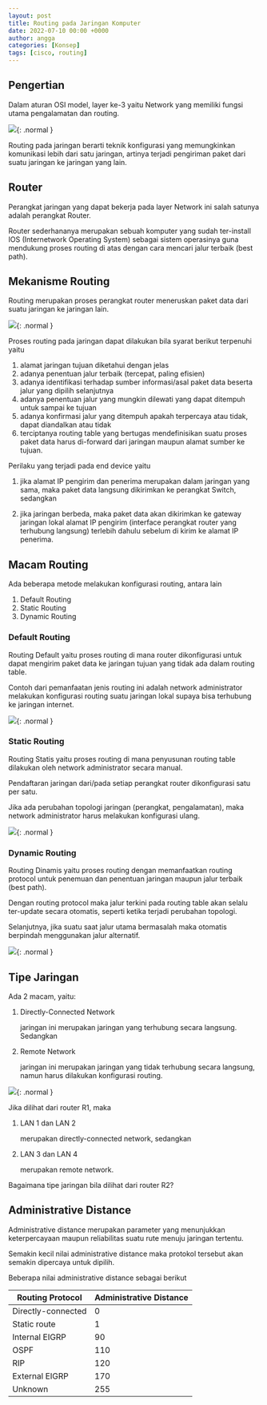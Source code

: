 ```yaml
---
layout: post
title: Routing pada Jaringan Komputer
date: 2022-07-10 00:00 +0000
author: angga
categories: [Konsep]
tags: [cisco, routing]
---
```


## Pengertian

Dalam aturan OSI model, layer ke-3 yaitu Network yang memiliki fungsi utama pengalamatan dan routing.

![](/assets/img/2022-07-10-jaringan-komputer-routing/01.png){: .normal }

Routing pada jaringan berarti teknik konfigurasi yang memungkinkan komunikasi lebih dari satu jaringan, artinya terjadi pengiriman paket dari suatu jaringan ke jaringan yang lain.

## Router

Perangkat jaringan yang dapat bekerja pada layer Network ini salah satunya adalah perangkat Router.

Router sederhananya merupakan sebuah komputer yang sudah ter-install IOS (Internetwork Operating System) sebagai sistem operasinya guna mendukung proses routing di atas dengan cara mencari jalur terbaik (best path).

## Mekanisme Routing

Routing merupakan proses perangkat router meneruskan paket data dari suatu jaringan ke jaringan lain.

![](/assets/img/2022-07-10-jaringan-komputer-routing/02.png){: .normal }

Proses routing pada jaringan dapat dilakukan bila syarat berikut terpenuhi yaitu

1. alamat jaringan tujuan diketahui dengan jelas
2. adanya penentuan jalur terbaik (tercepat, paling efisien)
3. adanya identifikasi terhadap sumber informasi/asal paket data beserta jalur yang dipilih selanjutnya
4. adanya penentuan jalur yang mungkin dilewati yang dapat ditempuh untuk sampai ke tujuan
5. adanya konfirmasi jalur yang ditempuh apakah terpercaya atau tidak, dapat diandalkan atau tidak
6. terciptanya routing table yang bertugas mendefinisikan suatu proses paket data harus di-forward dari jaringan maupun alamat sumber ke tujuan.

Perilaku yang terjadi pada end device yaitu

1. jika alamat IP pengirim dan penerima merupakan dalam jaringan yang sama, maka paket data langsung dikirimkan ke perangkat Switch, sedangkan

2. jika jaringan berbeda, maka paket data akan dikirimkan ke gateway jaringan lokal alamat IP pengirim (interface perangkat router yang terhubung langsung) terlebih dahulu sebelum di kirim ke alamat IP penerima.

## Macam Routing

Ada beberapa metode melakukan konfigurasi routing, antara lain

1. Default Routing
1. Static Routing
1. Dynamic Routing

### Default Routing

Routing Default yaitu proses routing di mana router dikonfigurasi untuk dapat mengirim paket data ke jaringan tujuan yang tidak ada dalam routing table.

Contoh dari pemanfaatan jenis routing ini adalah network administrator melakukan konfigurasi routing suatu jaringan lokal supaya bisa terhubung ke jaringan internet.

![](/assets/img/2022-07-10-jaringan-komputer-routing/03.png){: .normal }

### Static Routing

Routing Statis yaitu proses routing di mana penyusunan routing table dilakukan oleh network administrator secara manual.

Pendaftaran jaringan dari/pada setiap perangkat router dikonfigurasi satu per satu.

Jika ada perubahan topologi jaringan (perangkat, pengalamatan), maka network administrator harus melakukan konfigurasi ulang.

![](/assets/img/2022-07-10-jaringan-komputer-routing/04.png){: .normal }

### Dynamic Routing

Routing Dinamis yaitu proses routing dengan memanfaatkan routing protocol untuk penemuan dan penentuan jaringan maupun jalur terbaik (best path).

Dengan routing protocol maka jalur terkini pada routing table akan selalu ter-update secara otomatis, seperti ketika terjadi perubahan topologi.

Selanjutnya, jika suatu saat jalur utama bermasalah maka otomatis berpindah menggunakan jalur alternatif.

![](/assets/img/2022-07-10-jaringan-komputer-routing/05.png){: .normal }

## Tipe Jaringan

Ada 2 macam, yaitu:

1. Directly-Connected Network

   jaringan ini merupakan jaringan yang terhubung secara langsung. Sedangkan

1. Remote Network

   jaringan ini merupakan jaringan yang tidak terhubung secara langsung, namun harus dilakukan konfigurasi routing.

![](/assets/img/2022-07-10-jaringan-komputer-routing/06.png){: .normal }

Jika dilihat dari router R1, maka

1. LAN 1 dan LAN 2

   merupakan directly-connected network, sedangkan

1. LAN 3 dan LAN 4

   merupakan remote network.

Bagaimana tipe jaringan bila dilihat dari router R2?

## Administrative Distance

Administrative distance merupakan parameter yang menunjukkan keterpercayaan maupun reliabilitas suatu rute menuju jaringan tertentu.

Semakin kecil nilai administrative distance maka protokol tersebut akan semakin dipercaya untuk dipilih.

Beberapa nilai administrative distance sebagai berikut

| Routing Protocol   | Administrative Distance |
| ------------------ | ----------------------- |
| Directly-connected | 0                       |
| Static route       | 1                       |
| Internal EIGRP     | 90                      |
| OSPF               | 110                     |
| RIP                | 120                     |
| External EIGRP     | 170                     |
| Unknown            | 255                     |
